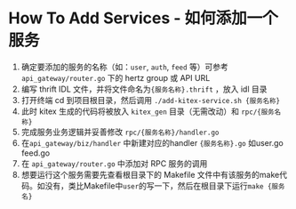 # How To Add Services - 如何添加一个服务

1. 确定要添加的服务的名称（如：`user`, `auth`, `feed` 等）可参考 `api_gateway/router.go` 下的 hertz group 或 API URL
2. 编写 thrift IDL 文件，并将文件命名为`{服务名称}.thrift` ，放入 idl 目录
3. 打开终端 cd 到项目根目录，然后调用 `./add-kitex-service.sh {服务名称}`
4. 此时 kitex 生成的代码将被放入 `kitex_gen` 目录（无需改动）和 `rpc/{服务名称}` 
5. 完成服务业务逻辑并妥善修改 `rpc/{服务名称}/handler.go`
6. 在`api_gateway/biz/handler` 中新建对应的handler `{服务名称}.go` 如user.go feed.go
7. 在 `api_gateway/router.go`  中添加对 RPC 服务的调用
8. 想要运行这个服务需要先查看根目录下的 Makefile 文件中有该服务的make代码。如没有，类比Makefile中`user`的写一下，然后在根目录下运行`make {服务名}`